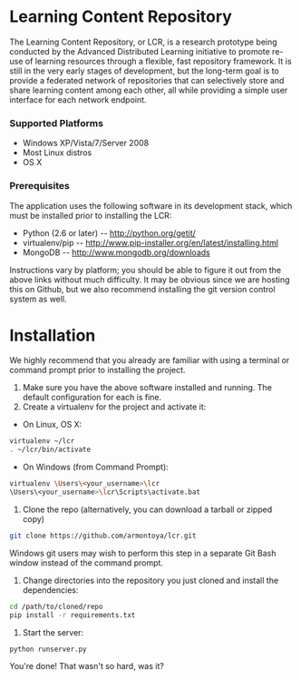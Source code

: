 # Learning Content Repository

The Learning Content Repository, or LCR, is a research prototype being conducted by the Advanced Distributed Learning initiative to promote re-use of learning resources through a flexible, fast repository framework. It is still in the very early stages of development, but the long-term goal is to provide a federated network of repositories that can selectively store and share learning content among each other, all while providing a simple user interface for each network endpoint.


### Supported Platforms

- Windows XP/Vista/7/Server 2008
- Most Linux distros
- OS X

### Prerequisites

The application uses the following software in its development stack, which must be installed prior to installing the LCR:

- Python (2.6 or later) -- http://python.org/getit/
- virtualenv/pip -- http://www.pip-installer.org/en/latest/installing.html
- MongoDB -- http://www.mongodb.org/downloads

Instructions vary by platform; you should be able to figure it out from the above links without much difficulty. It may be obvious since we are hosting this on Github, but we also recommend installing the git version control system as well.

# Installation

We highly recommend that you already are familiar with using a terminal or command prompt prior to installing the project. 

1. Make sure you have the above software installed and running. The default configuration for each is fine.
1. Create a virtualenv for the project and activate it:
- On Linux, OS X:
```bash
virtualenv ~/lcr
. ~/lcr/bin/activate
```
- On Windows (from Command Prompt):
```bash
virtualenv \Users\<your_username>\lcr
\Users\<your_username>\lcr\Scripts\activate.bat
```
1. Clone the repo (alternatively, you can download a tarball or zipped copy)
```bash
git clone https://github.com/armontoya/lcr.git
```
Windows git users may wish to perform this step in a separate Git Bash window instead of the command prompt.
1. Change directories into the repository you just cloned and install the dependencies:
```bash
cd /path/to/cloned/repo
pip install -r requirements.txt
```
1. Start the server:
```bash
python runserver.py
```
You're done! That wasn't so hard, was it?


